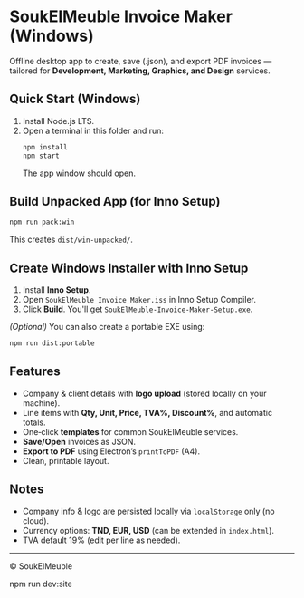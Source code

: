 # SoukElMeuble Invoice Maker (Windows)

Offline desktop app to create, save (.json), and export PDF invoices — tailored for **Development, Marketing, Graphics, and Design** services.

## Quick Start (Windows)

1. Install Node.js LTS.
2. Open a terminal in this folder and run:
   ```bash
   npm install
   npm start
   ```
   The app window should open.

## Build Unpacked App (for Inno Setup)

```bash
npm run pack:win
```

This creates `dist/win-unpacked/`.

## Create Windows Installer with Inno Setup

1. Install **Inno Setup**.
2. Open `SoukElMeuble_Invoice_Maker.iss` in Inno Setup Compiler.
3. Click **Build**. You'll get `SoukElMeuble-Invoice-Maker-Setup.exe`.

*(Optional)* You can also create a portable EXE using:
```bash
npm run dist:portable
```

## Features

- Company & client details with **logo upload** (stored locally on your machine).
- Line items with **Qty, Unit, Price, TVA%, Discount%**, and automatic totals.
- One‑click **templates** for common SoukElMeuble services.
- **Save/Open** invoices as JSON.
- **Export to PDF** using Electron’s `printToPDF` (A4).
- Clean, printable layout.

## Notes

- Company info & logo are persisted locally via `localStorage` only (no cloud).
- Currency options: **TND, EUR, USD** (can be extended in `index.html`).
- TVA default 19% (edit per line as needed).

---

© SoukElMeuble

npm run dev:site